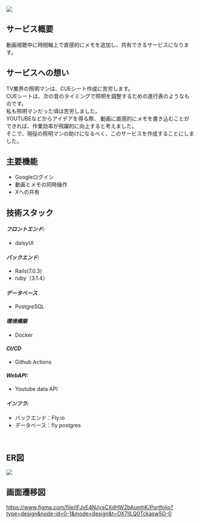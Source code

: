 ![](https://i.gyazo.com/e15b8372707ce91fb406c1f0ef75fbfe.png)

## **サービス概要**
動画視聴中に時間軸上で直感的にメモを追加し、共有できるサービスになります。

## **サービスへの想い**
TV業界の照明マンは、CUEシート作成に苦労します。<br>
CUEシートは、次の音のタイミングで照明を調整するための進行表のようなものです。<br>
私も照明マンだった頃は苦労しました。<br>
YOUTUBEなどからアイデアを得る際、
動画に直感的にメモを書き込むことができれば、作業効率が飛躍的に向上すると考えました。<br>
そこで、現役の照明マンの助けになるべく、このサービスを作成することにしました。
<br>

## **主要機能**
- Googleログイン
- 動画とメモの同時操作
- Xへの共有


## **技術スタック**
#### ***フロントエンド:***
* daisyUI

#### ***バックエンド:***
* Rails(7.0.3)
* ruby（3.1.4）

#### ***データベース***
* PostgreSQL

#### ***環境構築***
* Docker

#### ***CI/CD***
* Github Actions

#### ***WebAPI:***
* Youtube data API
  
#### ***インフラ:***
* バックエンド：Fly.io
* データベース：fly postgres
<br>

## **ER図**
![](https://i.gyazo.com/22270ba0fe66ed4f695a2bd86db6724f.png)
<br>

## **画面遷移図**
https://www.figma.com/file/IFJvE4NJysCXdHW2bAumhK/Portfolio?type=design&node-id=0-1&mode=design&t=OX7llLQ0Tckasw5G-0
